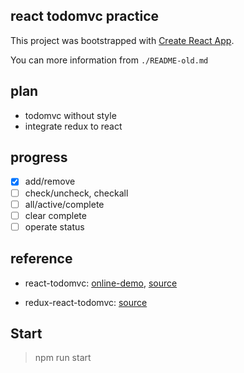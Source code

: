 ## react todomvc practice

This project was bootstrapped with [Create React App](https://github.com/facebookincubator/create-react-app).

You can more information from `./README-old.md`

## plan

- todomvc without style
- integrate redux to react

## progress

- [x] add/remove
- [ ] check/uncheck, checkall
- [ ] all/active/complete
- [ ] clear complete
- [ ] operate status

## reference

- react-todomvc: [online-demo](http://todomvc.com/examples/react/#/), [source](https://github.com/tastejs/todomvc/tree/master/examples/react)

- redux-react-todomvc: [source](https://github.com/reactjs/redux/tree/master/examples/todomvc)

## Start

> npm run start
